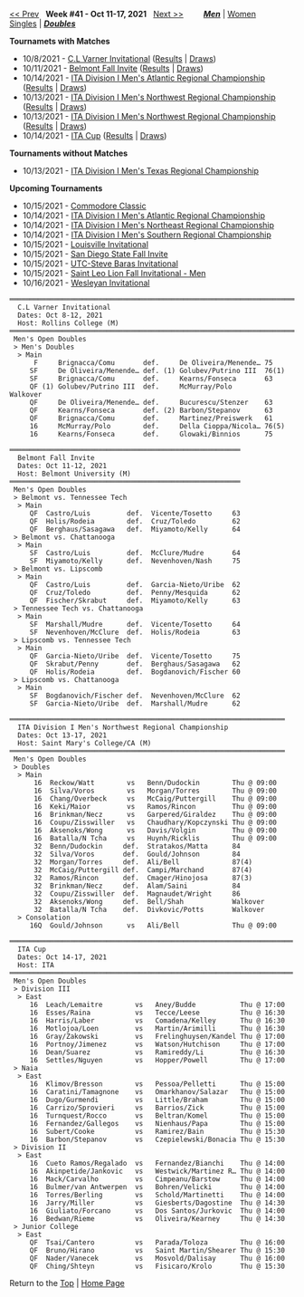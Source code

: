 <a name="top"></a>[<< Prev](men_doubles_2140.md) &nbsp; **Week #41 - Oct 11-17, 2021** &nbsp; [Next >>](men_doubles_2142.md) &nbsp;&nbsp;&nbsp;&nbsp;&nbsp;&nbsp;&nbsp; [***Men***](./men_doubles_2141.md) &#124; [Women](./women_doubles_2141.md) &nbsp;&nbsp;&nbsp;&nbsp;&nbsp; [Singles](./men_singles_2141.md) &#124; [***Doubles***](./men_doubles_2141.md)

**Tournamets with Matches**  
- 10/8/2021 - [C.L Varner Invitational](#21-27941) ([Results](#21-27941) &#124; <a href="https://colleges.wearecollegetennis.com/competitions/RollinsCollegeM/Tournaments/Overview/3CD48F05-0A53-43AA-90D0-6464D0615B24" target="_blank">Draws</a>)  
- 10/11/2021 - [Belmont Fall Invite](#21-28974) ([Results](#21-28974) &#124; <a href="https://colleges.wearecollegetennis.com/competitions/BelmontUniversityM/Tournaments/Overview/7B6195EA-4B1E-4B0F-8B5E-7E14B47D14DB" target="_blank">Draws</a>)  
- 10/14/2021 - [ITA Division I Men's Atlantic Regional Championship](#21-23395) ([Results](#21-23395) &#124; <a href="https://colleges.wearecollegetennis.com/competitions/USNavalAcademyM/Tournaments/Overview/A979E3AC-08B4-441B-A999-C5907C7B7D42" target="_blank">Draws</a>)  
- 10/13/2021 - [ITA Division I Men's Northwest Regional Championship](#21-05800) ([Results](#21-05800) &#124; <a href="https://colleges.wearecollegetennis.com/competitions/SaintMarysCollegeCAM/Tournaments/Overview/3CA3D40C-530C-46B7-9F71-79C24F90687E" target="_blank">Draws</a>)  
- 10/13/2021 - [ITA Division I Men's Northwest Regional Championship](#21-10002) ([Results](#21-10002) &#124; <a href="https://colleges.wearecollegetennis.com/competitions/UniversityOfOregonM/Tournaments/Overview/BFC2ABF6-E5EC-4F08-B669-9067560B6E1A" target="_blank">Draws</a>)  
- 10/14/2021 - [ITA Cup](#21-00186) ([Results](#21-00186) &#124; <a href="https://colleges.wearecollegetennis.com/competitions/ITA/Tournaments/Overview/0290D146-CA89-4E5D-BBC2-83C8E09F3A13" target="_blank">Draws</a>)  

**Tournaments without Matches**  
- 10/13/2021 - <a href="https://colleges.wearecollegetennis.com/competitions/TexasAMUniversityM/Tournaments/Overview/4356F6E7-2D81-4119-A2B5-349CB438D62A" target="_blank">ITA Division I Men's Texas Regional Championship</a>  

**Upcoming Tournaments**  
- 10/15/2021 - <a href="https://colleges.wearecollegetennis.com/competitions/VanderbiltUniversityM/Tournaments/Overview/A3317696-F968-47E1-95B9-F8086BD11FA0" target="_blank">Commodore Classic</a>  
- 10/14/2021 - <a href="https://colleges.wearecollegetennis.com/competitions/LibertyUniversityM/Tournaments/Overview/B5A1486D-EA26-4E7E-8767-8781155C0580" target="_blank">ITA Division I Men's Atlantic Regional Championship</a>  
- 10/14/2021 - <a href="https://colleges.wearecollegetennis.com/competitions/UnivOfPennsylvaniaM/Tournaments/Overview/1D66CEC3-2F53-496E-BEA5-B3F3131C4BE4" target="_blank">ITA Division I Men's Northeast Regional Championship</a>  
- 10/14/2021 - <a href="https://colleges.wearecollegetennis.com/competitions/AuburnUniversityM/Tournaments/Overview/990920A1-C2A2-4E8D-9948-6D38FB2F7DBE" target="_blank">ITA Division I Men's Southern Regional Championship</a>  
- 10/15/2021 - <a href="https://colleges.wearecollegetennis.com/competitions/UniversityOfLouisvilleM/Tournaments/Overview/27F0528B-D74E-4D20-9AFD-C621F8FBBABA" target="_blank">Louisville Invitational</a>  
- 10/15/2021 - <a href="https://colleges.wearecollegetennis.com/competitions/SanDiegoStateUniversityM/Tournaments/Overview/1F13D532-5D31-4892-B7C1-B9E81D0A2666" target="_blank">San Diego State Fall Invite</a>  
- 10/15/2021 - <a href="https://colleges.wearecollegetennis.com/competitions/UnivOfTennesseeChattanoogaM/Tournaments/Overview/4C516159-62E0-459E-B99D-A70E8B754410" target="_blank">UTC-Steve Baras Invitational</a>  
- 10/15/2021 - <a href="https://colleges.wearecollegetennis.com/competitions/SaintLeoUniversityM/Tournaments/Overview/5288C110-F2C6-4021-B55E-C23A5BE7B033" target="_blank">Saint Leo Lion Fall Invitational - Men</a>  
- 10/16/2021 - <a href="https://colleges.wearecollegetennis.com/competitions/WesleyanUniversityM/Tournaments/Overview/97551E13-3CF5-4AD8-BE52-A4FFC8E694D9" target="_blank">Wesleyan Invitational</a>  

<a name="21-27941"></a>
~~~
═══════════════════════════════════════════════════════════════════════
  C.L Varner Invitational
  Dates: Oct 8-12, 2021
  Host: Rollins College (M)
═══════════════════════════════════════════════════════════════════════
 Men's Open Doubles
 > Men's Doubles
  > Main
      F     Brignacca/Comu       def.     De Oliveira/Menende… 75
     SF     De Oliveira/Menende… def. (1) Golubev/Putrino III  76(1)
     SF     Brignacca/Comu       def.     Kearns/Fonseca       63
     QF (1) Golubev/Putrino III  def.     McMurray/Polo        Walkover
     QF     De Oliveira/Menende… def.     Bucurescu/Stenzer    63
     QF     Kearns/Fonseca       def. (2) Barbon/Stepanov      63
     QF     Brignacca/Comu       def.     Martinez/Preiswerk   61
     16     McMurray/Polo        def.     Della Cioppa/Nicola… 76(5)
     16     Kearns/Fonseca       def.     Glowaki/Binnios      75
~~~

<a name="21-28974"></a>
~~~
═════════════════════════════════════════════════════════
  Belmont Fall Invite
  Dates: Oct 11-12, 2021
  Host: Belmont University (M)
═════════════════════════════════════════════════════════
 Men's Open Doubles
 > Belmont vs. Tennessee Tech
  > Main
     QF  Castro/Luis         def.  Vicente/Tosetto     63
     QF  Holis/Rodeia        def.  Cruz/Toledo         62
     QF  Berghaus/Sasagawa   def.  Miyamoto/Kelly      64
 > Belmont vs. Chattanooga
  > Main
     SF  Castro/Luis         def.  McClure/Mudre       64
     SF  Miyamoto/Kelly      def.  Nevenhoven/Nash     75
 > Belmont vs. Lipscomb
  > Main
     QF  Castro/Luis         def.  Garcia-Nieto/Uribe  62
     QF  Cruz/Toledo         def.  Penny/Mesquida      62
     QF  Fischer/Skrabut     def.  Miyamoto/Kelly      63
 > Tennessee Tech vs. Chattanooga
  > Main
     SF  Marshall/Mudre      def.  Vicente/Tosetto     64
     SF  Nevenhoven/McClure  def.  Holis/Rodeia        63
 > Lipscomb vs. Tennessee Tech
  > Main
     QF  Garcia-Nieto/Uribe  def.  Vicente/Tosetto     75
     QF  Skrabut/Penny       def.  Berghaus/Sasagawa   62
     QF  Holis/Rodeia        def.  Bogdanovich/Fischer 60
 > Lipscomb vs. Chattanooga
  > Main
     SF  Bogdanovich/Fischer def.  Nevenhoven/McClure  62
     SF  Garcia-Nieto/Uribe  def.  Marshall/Mudre      62
~~~

<a name="21-05800"></a>
~~~
════════════════════════════════════════════════════════════════════
  ITA Division I Men's Northwest Regional Championship
  Dates: Oct 13-17, 2021
  Host: Saint Mary's College/CA (M)
════════════════════════════════════════════════════════════════════
 Men's Open Doubles
 > Doubles
  > Main
      16  Reckow/Watt        vs   Benn/Dudockin        Thu @ 09:00
      16  Silva/Voros        vs   Morgan/Torres        Thu @ 09:00
      16  Chang/Overbeck     vs   McCaig/Puttergill    Thu @ 09:00
      16  Keki/Maior         vs   Ramos/Rincon         Thu @ 09:00
      16  Brinkman/Necz      vs   Garpered/Giraldez    Thu @ 09:00
      16  Coupu/Zisswiller   vs   Chaudhary/Kopczynski Thu @ 09:00
      16  Aksenoks/Wong      vs   Davis/Volgin         Thu @ 09:00
      16  Batalla/N Tcha     vs   Huynh/Ricklis        Thu @ 09:00
      32  Benn/Dudockin     def.  Stratakos/Matta      84
      32  Silva/Voros       def.  Gould/Johnson        84
      32  Morgan/Torres     def.  Ali/Bell             87(4)
      32  McCaig/Puttergill def.  Campi/Marchand       87(4)
      32  Ramos/Rincon      def.  Cmager/Hinojosa      87(3)
      32  Brinkman/Necz     def.  Alam/Saini           84
      32  Coupu/Zisswiller  def.  Magnaudet/Wright     86
      32  Aksenoks/Wong     def.  Bell/Shah            Walkover
      32  Batalla/N Tcha    def.  Divkovic/Potts       Walkover
  > Consolation
     16Q  Gould/Johnson      vs   Ali/Bell             Thu @ 09:00
~~~

<a name="21-00186"></a>
~~~
══════════════════════════════════════════════════════════════════════
  ITA Cup
  Dates: Oct 14-17, 2021
  Host: ITA
══════════════════════════════════════════════════════════════════════
 Men's Open Doubles
 > Division III
  > East
     16  Leach/Lemaitre        vs   Aney/Budde           Thu @ 17:00
     16  Esses/Raina           vs   Tecce/Leese          Thu @ 16:30
     16  Harris/Laber          vs   Comadena/Kelley      Thu @ 16:30
     16  Motlojoa/Loen         vs   Martin/Arimilli      Thu @ 16:30
     16  Gray/Zakowski         vs   Frelinghuysen/Kandel Thu @ 17:00
     16  Portnoy/Jimenez       vs   Watson/Hutchison     Thu @ 17:00
     16  Dean/Suarez           vs   Ramireddy/Li         Thu @ 16:30
     16  Settles/Nguyen        vs   Hopper/Powell        Thu @ 17:00
 > Naia
  > East
     16  Klimov/Bresson        vs   Pessoa/Pelletti      Thu @ 15:00
     16  Caratini/Tamagnone    vs   Omarkhanov/Salazar   Thu @ 15:00
     16  Dugo/Gurmendi         vs   Little/Braham        Thu @ 15:00
     16  Carrizo/Sprovieri     vs   Barrios/Zick         Thu @ 15:00
     16  Turnquest/Rocco       vs   Beltran/Komel        Thu @ 15:00
     16  Fernandez/Gallegos    vs   Nienhaus/Papa        Thu @ 15:00
     16  Subert/Cooke          vs   Ramirez/Bain         Thu @ 15:30
     16  Barbon/Stepanov       vs   Czepielewski/Bonacia Thu @ 15:30
 > Division II
  > East
     16  Cueto Ramos/Regalado  vs   Fernandez/Bianchi    Thu @ 14:00
     16  Akinpetide/Jankovic   vs   Westwick/Martinez R… Thu @ 14:00
     16  Mack/Carvalho         vs   Cimpeanu/Barstow     Thu @ 14:00
     16  Bulmer/van Antwerpen  vs   Bohren/Velicki       Thu @ 14:00
     16  Torres/Berling        vs   Schold/Martinetti    Thu @ 14:00
     16  Jarry/Miller          vs   Giesberts/Dagostine  Thu @ 14:30
     16  Giuliato/Forcano      vs   Dos Santos/Jurkovic  Thu @ 14:00
     16  Bedwan/Rieme          vs   Oliveira/Kearney     Thu @ 14:30
 > Junior College
  > East
     QF  Tsai/Cantero          vs   Parada/Toloza        Thu @ 16:00
     QF  Bruno/Hirano          vs   Saint Martin/Shearer Thu @ 15:30
     QF  Nader/Vanecek         vs   Mosvold/Dalisay      Thu @ 16:00
     QF  Ching/Shteyn          vs   Fisicaro/Krolo       Thu @ 15:30
~~~

Return to the [Top](./men_doubles_2141.md) &#124; [Home Page](../../index.md)